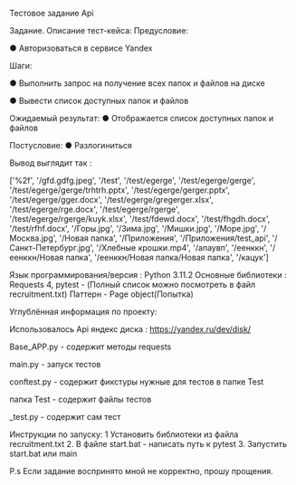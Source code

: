 Тестовое задание Api


Задание. Описание тест-кейса:
Предусловие:

● Авторизоваться в сервисе Yandex

Шаги:

● Выполнить запрос на получение всех папок и файлов на диске 

● Вывести список доступных папок и файлов

Ожидаемый результат:  ● Отображается список доступных папок и файлов

Постусловие: ● Разлогиниться


Вывод выглядит так : 

['%2f', '/gfd.gdfg.jpeg', '/test', '/test/egerge', '/test/egerge/gerge', '/test/egerge/gerge/trhtrh.pptx', '/test/egerge/gerger.pptx', '/test/egerge/gger.docx', '/test/egerge/gregerger.xlsx', '/test/egerge/rge.docx', '/test/egerge/rgerge', '/test/egerge/rgerge/kuyk.xlsx', 
'/test/fdewd.docx', '/test/fhgdh.docx', '/test/rfhf.docx', '/Горы.jpg', '/Зима.jpg', '/Мишки.jpg', '/Море.jpg', '/Москва.jpg', '/Новая папка', '/Приложения', '/Приложения/test_api', '/Санкт-Петербург.jpg', '/Хлебные крошки.mp4', '/апаувп', '/еенккн', '/еенккн/Новая папка', '/еенккн/Новая папка/Новая папка', '/кацук']

Язык программирования/версия : Python 3.11.2 Основные библиотеки : Requests 4, pytest - (Полный список можно посмотреть в файл recruitment.txt) Паттерн - Page object(Попытка)

Углублённая информация по проекту: 

Использовалось Api яндекс диска : https://yandex.ru/dev/disk/

Base_APP.py - содержит методы requests 

main.py - запуск тестов 

conftest.py - содержит фикстуры нужные для тестов в папке Test

папка Test - содержит файлы тестов 

_test.py - содержит сам тест


Инструкции по запуску: 1 Установить библиотеки из файла recruitment.txt 2. В файле start.bat - написать путь к pytest 3. Запустить start.bat или main

P.s Если задание воспринято мной не корректно, прошу прощения.
